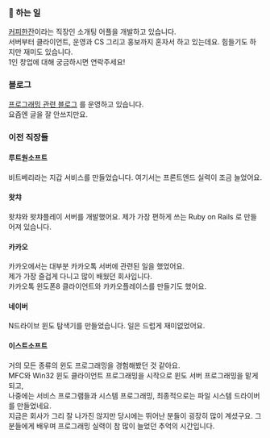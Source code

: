 ### 🔭 하는 일
[커피한잔](https://withcoffee.app/?utm_source=github&utm_medium=social&utm_campaign=v2)이라는 직장인 소개팅 어플을 개발하고 있습니다.  
서버부터 클라이언트, 운영과 CS 그리고 홍보까지 혼자서 하고 있는데요. 힘들기도 하지만 재미도 있습니다.  
1인 창업에 대해 궁금하시면 연락주세요!

### 블로그
[프로그래밍 관련 블로그](https://www.benjaminlog.com/) 를 운영하고 있습니다.  
요즘엔 글을 잘 안쓰지만요.

### 이전 직장들
#### 루트원소프트
비트베리라는 지갑 서비스를 만들었습니다. 여기서는 프론트엔드 실력이 조금 늘었어요.

#### 왓챠
왓챠와 왓챠플레이 서버를 개발했어요. 제가 가장 편하게 쓰는 Ruby on Rails 로 만들어져 있습니다.

#### 카카오
카카오에서는 대부분 카카오톡 서버에 관련된 일을 했었어요.  
제가 가장 즐겁게 다니고 많이 배웠던 회사입니다.  
카카오톡 윈도폰8 클라이언트와 카카오플레이스를 만들기도 했어요.

#### 네이버
N드라이브 윈도 탐색기를 만들었습니다. 일은 드럽게 재미없었어요.

#### 이스트소프트
거의 모든 종류의 윈도 프로그래밍을 경험해봤던 것 같아요.  
MFC와 Win32 윈도 클라이언트 프로그래밍을 시작으로 윈도 서버 프로그래밍을 맡게되고,  
나중에는 서비스 프로그램들과 시스템 프로그래밍, 최종적으로는 파일 시스템 드라이버를 만들었네요.  
지금은 회사가 그리 잘 나가진 않지만 당시에는 뛰어난 분들이 굉장히 많이 계셨구요. 그 분들에게 배우며 프로그래밍 실력이 참 많이 늘었던 추억의 시간입니다.
